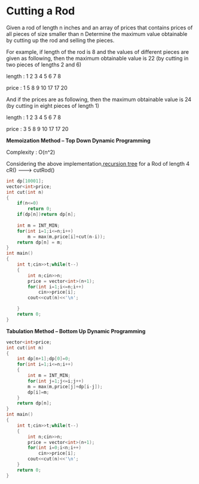 # Cutting a Rod

Given a rod of length n inches and an array of prices that contains prices of all pieces of size smaller than n
Determine the maximum value obtainable by cutting up the rod and selling the pieces.

For example, if length of the rod is 8 and the values of different pieces are given as following, 
then the maximum obtainable value is 22 (by cutting in two pieces of lengths 2 and 6)
  
length  : 1   2   3   4   5   6   7   8  

price   : 1   5   8   9  10  17  17  20

And if the prices are as following, then the maximum obtainable value is 24 
(by cutting in eight pieces of length 1)
  
length  : 1   2   3   4   5   6   7   8  

price   : 3   5   8   9  10  17  17  20

  
**Memoization Method – Top Down Dynamic Programming**

Complexity : O(n^2)
  
Considering the above implementation,[recursion tree](https://github.com/Khaled-Mahmmoud/MyCompetitiveProgramming/blob/master/img/Dynamic%20Programming/recursion%20tree%20rod.png) for a Rod of length 4
cR() ---> cutRod() 

```cpp
int dp[10001];
vector<int>price;
int cut(int n)
{
    if(n<=0)
        return 0;
    if(dp[n])return dp[n];
  
    int m = INT_MIN;
    for(int i=1;i<=n;i++)
        m = max(m,price[i]+cut(n-i));
    return dp[n] = m;
}
int main()
{
    int t;cin>>t;while(t--)
    {
        int n;cin>>n;
        price = vector<int>(n+1);
        for(int i=1;i<=n;i++)
            cin>>price[i];
        cout<<cut(n)<<'\n';

    }
    return 0;
}
```
**Tabulation Method – Bottom Up Dynamic Programming**
```cpp
vector<int>price;
int cut(int n)
{
    int dp[n+1];dp[0]=0;
    for(int i=1;i<=n;i++)
    {
        int m = INT_MIN;
        for(int j=1;j<=i;j++)
        m = max(m,price[j]+dp[i-j]);
        dp[i]=m;
    }
    return dp[n];
}
int main()
{
    int t;cin>>t;while(t--)
    {
        int n;cin>>n;
        price = vector<int>(n+1);
        for(int i=0;i<n;i++)
            cin>>price[i];
        cout<<cut(n)<<'\n';
    }
    return 0;
}
```
